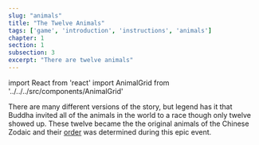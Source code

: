 ```yaml
---
slug: "animals"
title: "The Twelve Animals"
tags: ['game', 'introduction', 'instructions', 'animals']
chapter: 1
section: 1
subsection: 3
excerpt: "There are twelve animals"
---
```


import React from 'react'
import AnimalGrid from '../../../src/components/AnimalGrid'

<AnimalGrid/>

There are many different versions of the story, but legend has it that Buddha invited all of the animals in the world to a race though only twelve showed up. These twelve became the the original animals of the Chinese Zodaic and their [order](order "Order") was determined during this epic event.
